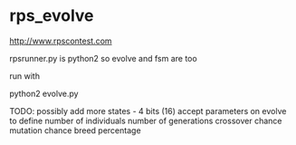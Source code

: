 # rps_evolve
http://www.rpscontest.com

rpsrunner.py is python2 so evolve and fsm are too

run with

python2 evolve.py

TODO:
 possibly add more states - 4 bits (16)
 accept parameters on evolve to define
  number of individuals
  number of generations
  crossover chance
  mutation chance
  breed percentage

